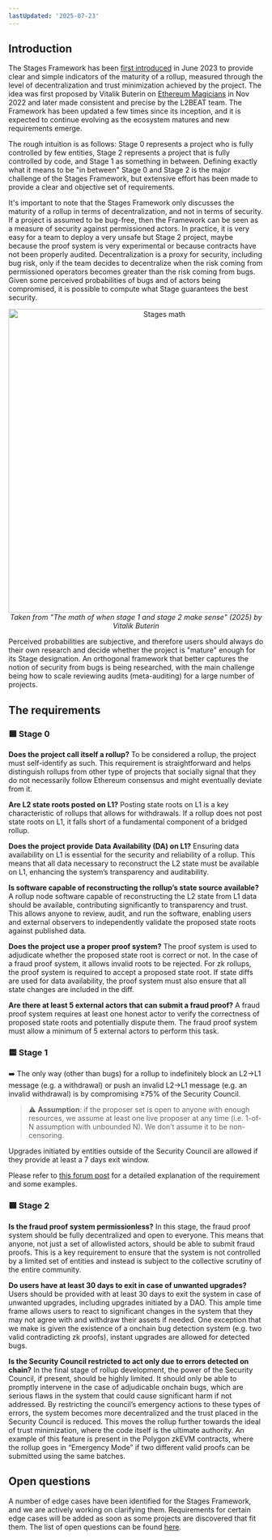 ```yaml
---
lastUpdated: '2025-07-23'
---
```


## Introduction

The Stages Framework has been [first introduced](https://ethereum-magicians.org/t/proposed-milestones-for-rollups-taking-off-training-wheels/11571) in June 2023 to provide clear and simple indicators of the maturity of a rollup, measured through the level of decentralization and trust minimization achieved by the project. The idea was first proposed by Vitalik Buterin on [Ethereum Magicians](https://ethereum-magicians.org/t/proposed-milestones-for-rollups-taking-off-training-wheels/11571) in Nov 2022 and later made consistent and precise by the L2BEAT team. The Framework has been updated a few times since its inception, and it is expected to continue evolving as the ecosystem matures and new requirements emerge.

The rough intuition is as follows: Stage 0 represents a project who is fully controlled by few entities, Stage 2 represents a project that is fully controlled by code, and Stage 1 as something in between. Defining exactly what it means to be "in between" Stage 0 and Stage 2 is the major challenge of the Stages Framework, but extensive effort has been made to provide a clear and objective set of requirements.

It's important to note that the Stages Framework only discusses the maturity of a rollup in terms of decentralization, and not in terms of security. If a project is assumed to be bug-free, then the Framework can be seen as a measure of security against permissioned actors. In practice, it is very easy for a team to deploy a very unsafe but Stage 2 project, maybe because the proof system is very experimental or because contracts have not been properly audited. Decentralization is a proxy for security, including bug risk, only if the team decides to decentralize when the risk coming from permissioned operators becomes greater than the risk coming from bugs. Given some perceived probabilities of bugs and of actors being compromised, it is possible to compute what Stage guarantees the best security. 

<p align="center">
  <img src="/images/stages/optimal_stage.jpeg" alt="Stages math" width="600">
  <em>Taken from "The math of when stage 1 and stage 2 make sense" (2025) by Vitalik Buterin</em>
</p>

Perceived probabilities are subjective, and therefore users should always do their own research and decide whether the project is "mature" enough for its Stage designation. An orthogonal framework that better captures the notion of security from bugs is being researched, with the main challenge being how to scale reviewing audits (meta-auditing) for a large number of projects.


## The requirements

### 🟥 Stage 0

**Does the project call itself a rollup?**
To be considered a rollup, the project must self-identify as such. This requirement is straightforward and helps distinguish rollups from other type of projects that socially signal that they do not necessarily follow Ethereum consensus and might eventually deviate from it.

**Are L2 state roots posted on L1?**
Posting state roots on L1 is a key characteristic of rollups that allows for withdrawals. If a rollup does not post state roots on L1, it falls short of a fundamental component of a bridged rollup.

**Does the project provide** **Data Availability (DA) on L1?**
Ensuring data availability on L1 is essential for the security and reliability of a rollup. This means that all data necessary to reconstruct the L2 state must be available on L1, enhancing the system’s transparency and auditability.

**Is software capable of reconstructing the rollup’s state source available?**
A rollup node software capable of reconstructing the L2 state from L1 data should be available, contributing significantly to transparency and trust. This allows anyone to review, audit, and run the software, enabling users and external observers to independently validate the proposed state roots against published data.

**Does the project use a proper proof system?**
The proof system is used to adjudicate whether the proposed state root is correct or not. In the case of a fraud proof system, it allows invalid roots to be rejected. For zk rollups, the proof system is required to accept a proposed state root. If state diffs are used for data availability, the proof system must also ensure that all state changes are included in the diff.

**Are there at least 5 external actors that can submit a fraud proof?**
A fraud proof system requires at least one honest actor to verify the correctness of proposed state roots and potentially dispute them. The fraud proof system must allow a minimum of 5 external actors to perform this task.

### 🟨 Stage 1

➡️ The only way (other than bugs) for a rollup to indefinitely block an L2→L1 message (e.g. a withdrawal) or push an invalid L2→L1 message (e.g. an invalid withdrawal) is by compromising ≥75% of the Security Council.

> ⚠️ **Assumption**: if the proposer set is open to anyone with enough resources, we assume at least one live proposer at any time (i.e. 1-of-N assumption with unbounded N). We don’t assume it to be non-censoring.

Upgrades initiated by entities outside of the Security Council are allowed if they provide at least a 7 days exit window.

Please refer to [this forum post](https://forum.l2beat.com/t/stages-update-a-high-level-guiding-principle-for-stage-1/338?u=donnoh) for a detailed explanation of the requirement and some examples.

### 🟩 Stage 2

**Is the fraud proof system permissionless?**
In this stage, the fraud proof system should be fully decentralized and open to everyone. This means that anyone, not just a set of allowlisted actors, should be able to submit fraud proofs. This is a key requirement to ensure that the system is not controlled by a limited set of entities and instead is subject to the collective scrutiny of the entire community.

**Do users have at least 30 days to exit in case of unwanted upgrades?**
Users should be provided with at least 30 days to exit the system in case of unwanted upgrades, including upgrades initiated by a DAO. This ample time frame allows users to react to significant changes in the system that they may not agree with and withdraw their assets if needed. One exception that we make is given the existence of a onchain bug detection system (e.g. two valid contradicting zk proofs), instant upgrades are allowed for detected bugs.

**Is the Security Council restricted to act only due to errors detected on chain?**
In the final stage of rollup development, the power of the Security Council, if present, should be highly limited. It should only be able to promptly intervene in the case of adjudicable onchain bugs, which are serious flaws in the system that could cause significant harm if not addressed. By restricting the council’s emergency actions to these types of errors, the system becomes more decentralized and the trust placed in the Security Council is reduced. This moves the rollup further towards the ideal of trust minimization, where the code itself is the ultimate authority. An example of this feature is present in the Polygon zkEVM contracts, where the rollup goes in “Emergency Mode” if two different valid proofs can be submitted using the same batches.

## Open questions

A number of edge cases have been identified for the Stages Framework, and we are actively working on clarifying them. Requirements for certain edge cases will be added as soon as some projects are discovered that fit them. The list of open questions can be found [here](https://docs.l2beat.com/l2b_specs/stages_edgecases.html).
